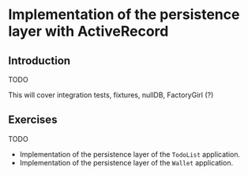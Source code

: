 # Implementation of the persistence layer with ActiveRecord #

## Introduction ##

TODO 

This will cover integration tests, fixtures, nullDB, FactoryGirl (?)

## Exercises ##

TODO

* Implementation of the persistence layer of the `TodoList` application.
* Implementation of the persistence layer of the `Wallet` application.
